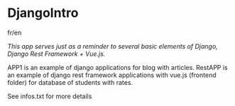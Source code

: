 # DjangoIntro

fr/en

*This app serves just as a reminder to several basic elements of Django, Django Rest Framework + Vue.js.*

APP1 is an example of django applications for blog with articles.
RestAPP is an example of django rest framework applications with vue.js (frontend folder) for database of students with rates.

See infos.txt for more details
